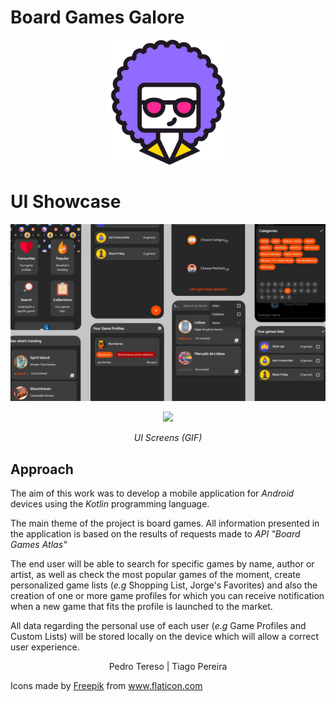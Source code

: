 # Board Games Galore



<p align="center">
<img src="https://github.com/TiagoPereira06/EDU_Board-Games-Galore/blob/master/docs/ui/icon.png" width="200">
</p>


# UI Showcase


<img src="https://github.com/TiagoPereira06/EDU_Board-Games-Galore/blob/master/docs/ui/ui%20(1).jpg" width="1500">


<p align="center">
<img src="https://github.com/TiagoPereira06/EDU_Board-Games-Galore/blob/master/docs/screenshots/screenshots.gif" width="300">
</p>

<p align="center"><i>UI Screens (GIF)</i></p>



## **Approach**

The aim of this work was to develop a mobile application for _Android_ devices using the _Kotlin_ programming language.

The main theme of the project is board games. All information presented in the application is based on the results of requests made to _API &quot;Board Games Atlas&quot;_

The end user will be able to search for specific games by name, author or artist, as well as check the most popular games of the moment, create personalized game lists (_e.g_ Shopping List, Jorge's Favorites) and also the creation of one or more game profiles for which you can receive notification when a new game that fits the profile is launched to the market.

All data regarding the personal use of each user (_e.g_ Game Profiles and Custom Lists) will be stored locally on the device which will allow a correct user experience.

<p align="center">
Pedro Tereso | Tiago Pereira
</p>

Icons made by <a href="https://www.flaticon.com/authors/freepik" title="Freepik">Freepik</a> from <a href="https://www.flaticon.com/" title="Flaticon">www.flaticon.com</a>
